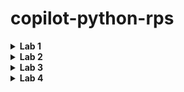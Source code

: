 # copilot-python-rps

<details>
<summary><strong>Lab 1</strong></summary>

## Overview
This section covers the initial setup and basic functionality of the game.

### Initial Functionality
#### Goals:
- The game allows for a simple yes/no input after each round to continue or end the game.
- Keeps score of the player's and computer's wins.
- Displays ASCII art for the player's and computer's choices each round.
- Organized into modular methods for readability and maintainability.

First let's start to building some basic functionality.  _Working iteratively_, we will start by getting a simple version of the game working.  Let's see how GitHub Copilot can help with a prompt!

Create a directory for the game, in this case ```rps-demo-py```, and create a file within named ```rps.py```
```
mkdir rps-demo-py
cd rps-demo-py/
touch rps.py
```

![Lab 1 Directory Structure](./images/LAB1_MKDIR_01.png)

Open the file in your code editor (VS Code is being used in the sample screenshots) and enter a starting prompt:

```
'''
Create a Python application that allows a user to play Rock, Paper, Scissors against a computer player.
'''
```
Accept prompts provided, you should receive suggestions similar to the screenshot:
![Lab_1_Initial_Suggestion](./images/LAB1_INITIAL_01.png)

Test the application for functionality:

![Lab_1_ERROR_MESSAGE_ERROR_01](image.png)

In this case, it produced an error.  This can showcase how we can use GitHub Copilot to help us troubleshoot errors.  The error message can be provided as added information to our context in the prompt:

![Lab_1_ERROR_MESSAGE_FIX_01](image-1.png)

Having implemented Github Copilot's recommended fix, we should now have a working, basic version, of the game:

![Lab_1_WORKING_01](image-2.png)

Consider an alternate prompt with additional information and criteria:
```
'''
Create a Python application that allows a user to play Rock, Paper, Scissors against a computer player. The application should do the following:

1. Display the welcome message.
2. Prompt the user to enter their name.
3. Display the rules of the game.
4. Prompt the user to select Rock, Paper, or Scissors.
5. Generate a random selection for the computer player.
6. Display the user's selection and the computer's selection.
7. Determine the winner of the game.
8. Display the winner of the game.
9. Prompt the user to play again.
10. Display the goodbye message.
'''
```

### Add Functionality
Create prompts to add the following features:

- Prompt user for yes/no prompt after each round
- Input validation for all user prompts and inputs
- Add ASCII art for each round and user/computer selection
- Ask GitHub Copilot to consider breaking into separate methods instead of 1-2 methods to 'rule them all'

#### Examples:

Adding Keep Score Mechanic:

![LAB_1_Keep_Score](image-3.png)

Play again after a round:

![LAB_1_Play_Again](image-4.png)

Troubleshooting undesired behavior with play again:

![LAB_1_Play_Again_Error](image-5.png)

ASCII Art:

![LAB_1_ASCII_Art](image-6.png)



</details>

<details>
<summary><strong>Lab 2</strong></summary>

## Refactoring
Now that we've implemented basic game functionality and added features to enhance the capabilities in line with user and business expectations, we can work on making code more efficient.

In this lab, our goals are to show how GitHub Copilot can assist with these goals:
- Breaking game logic in to classes to better encapsulate functionality and improve code organization.
- Ensuring end user functionality remains unchanged after refactoring to ensure the game operates as expected.
- Plan for future test case scenarios

Prompt:
```
Can you help me refactor the program to use classes?  My future use cases will require unit testing of the code, I need to make it more efficient and scalable.  I want the classes to be in separate files and imported/exported appropriately
```

Output should be similar to the following:

![LAB_2_Refactor_Classes_01](image-7.png)

After refactoring, we can re-test and ensure the program functions as intended:

![LAB_2_Refactor_Test_01](image-8.png)

After refactoring, I noticed that GitHub Copilot said if I wanted to use a project structure it would recommend something different.  Let's ask it what it thinks about re-organizing our files into a project structure...

Prompt:
```
If I wanted to use a package structure, how could I store the files to match that?
```

![LAB_2_Refactor_ProjectStructure_01](image-9.png)
![LAB_2_Refactor_ProjectStructure_02](image-10.png)

Use copilot to help correct any errors, and don't hesitate to use the ```#file``` switch on your prompts to specifically include certail files.
Reference GitHub Copilot / commands and # commands with official documentation [here](https://docs.github.com/en/copilot/github-copilot-chat/copilot-chat-in-ides/using-github-copilot-chat-in-your-ide?tool=vscode#slash-commands).



</details>

<details>
<summary><strong>Lab 3</strong></summary>

## Testing
- Tests are built in a separate class/file(s) to maintain a clear distinction between game logic and testing logic.
- A testing framework is installed to facilitate automated testing.
- Testing is thoroughly conducted to troubleshoot and fix errors, ensuring reliability.

</details>

<details>
<summary><strong>Lab 4</strong></summary>

## Documentation
- Comprehensive comments are added to the code to explain the functionality and logic, making it easier for new developers to understand.
- A detailed README.md is provided to guide users on the proper setup and use of the game, including installation, requirements, and how to play.

</details>